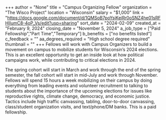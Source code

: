 +++
author = "None"
title = "Campus Organizing Fellow"
organization = "The Wisco Project"
location = "Wisconsin"
salary = "$1,000"
link = "https://docs.google.com/document/d/1QMSoB7poYsjKeiRr0oSNZ4he01sRFHIIumC8-4oP_Vs/edit?usp=sharing"
sort_date = "2024-02-09"
created_at = "February 9, 2024"
closing_date = "November 5, 2024"
a_job_type = ["Paid Fellowship","Part Time","Temporary"]
b_benefits = ["no benefits listed"]
c_feedback = ""
aa_degrees_required = "High school degree required"
thumbnail = ""
+++
Fellows will work with Campus Organizers to build a movement on campus to mobilize students for Wisconsin’s 2024 elections. This is an excellent opportunity to get an inside look at how political campaigns work, while contributing to critical elections in 2024. 

The spring cohort will start in March and work through the end of the spring semester, the fall cohort will start in mid-July and work through November. Fellows will spend 15 hours a week mobilizing on their campus by doing everything from leading events and volunteer recruitment to talking to students about the importance of the upcoming elections for issues like reproductive rights, climate change, democracy, and economic justice. Tactics include high traffic canvassing, tabling, door-to-door canvassing, class/student organization visits, and text/phone/DM banks. This is a paid fellowship.